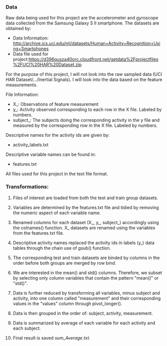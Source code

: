 ### Data
Raw data being used for this project are the accelerometer and gyroscope data collected from the Samsung Galaxy S II smartphone. The datasets are obtained by:

* Data Information: http://archive.ics.uci.edu/ml/datasets/Human+Activity+Recognition+Using+Smartphones
* Data file used for project:https://d396qusza40orc.cloudfront.net/getdata%2Fprojectfiles%2FUCI%20HAR%20Dataset.zip

For the purpose of this project, I will not look into the raw sampled data (UCI HAR Dataset/.../Inertial Signals). I will look into the data based on the feature measurements.

File Information:

* X_: Observations of feature measurement
* y_: Activity observed corresponding to each row in the X file. Labeled by numbers.
* subject_: The subjects doing the corresponding activity in the y file and measured by the corresponding row in the X file. Labeled by numbers.

Descriptive names for the activity ids are given by:

* activity_labels.txt

Descriptive variable names can be found in:

* features.txt

All files used for this project in the text file format.

### Transformations:

1. Files of interest are loaded from both the test and train group datasets.

2. Variables are determined by the features.txt file and tidied by removing the numeric aspect of each variable name. 

3. Renamed columns for each dataset (X_, y_, subject_) accordingly using the colnames() function. X_ datasets are renamed using the variables from the features.txt file.

4. Descriptive activity names replaced the activity ids in labels (y_) data tables through the chain use of gsub() function.

5. The corresponding test and train datasets are binded by columns in the order before both groups are merged by row bind.

6. We are interested in the mean() and std() columns. Therefore, we subset by selecting only column variables that contain the pattern "mean()" or "std()".

7. Data is further reduced by transforming all variables, minus subject and activity, into one column called "measurement" and their corresponding values in the "values" column through pivot_longer().

8. Data is then grouped in the order of: subject, activity, measurement.

9. Data is summarized by average of each variable for each activity and each subject.

10. Final result is saved *sum_Average.txt*.